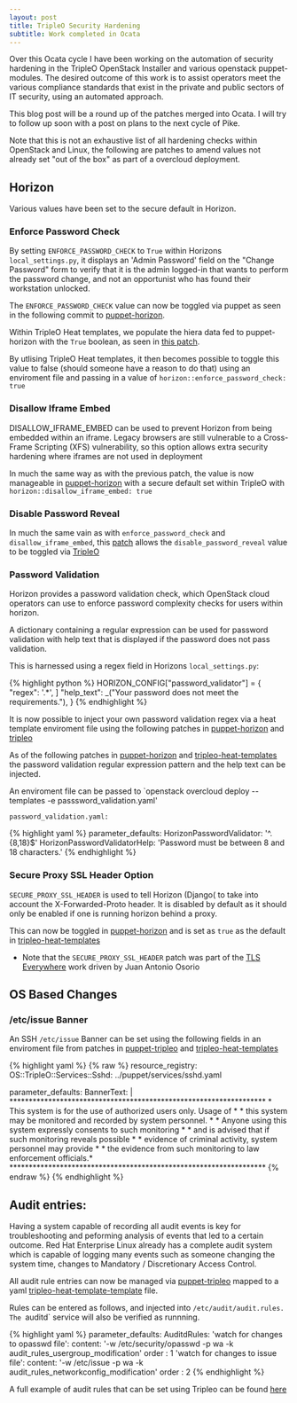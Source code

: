 ```yaml
---
layout: post
title: TripleO Security Hardening
subtitle: Work completed in Ocata
---
```


Over this Ocata cycle I have been working on the automation of security
hardening in the TripleO OpenStack Installer and various openstack
puppet-modules. The desired outcome of this work is to assist
operators meet the various compliance standards that exist in the private and
public sectors of IT security, using an automated approach.

This blog post will be a round up of the patches merged into Ocata. I will try
to follow up soon with a post on plans to the next cycle of Pike.

Note that this is not an exhaustive list of all hardening checks within
OpenStack and Linux, the following are patches to amend values not already set
"out of the box" as part of a overcloud deployment.

## Horizon

Various values have been set to the secure default in Horizon.

### Enforce Password Check

By setting `ENFORCE_PASSWORD_CHECK` to `True` within Horizons
`local_settings.py`, it displays an 'Admin Password' field on the
"Change Password" form to verify that it is the admin logged-in that wants
to perform the password change, and not an opportunist who has found their workstation
unlocked.

The `ENFORCE_PASSWORD_CHECK` value can now be toggled via puppet as seen in the
following commit to [puppet-horizon](https://github.com/openstack/puppet-horizon/commit/14cc9e89ab29b8c8bfc4e7664ff786a35253eee2).

Within TripleO Heat templates, we populate the hiera data fed to puppet-horizon
with the `True` boolean, as seen in [this
patch](https://github.com/openstack/tripleo-heat-templates/commit/ca122325ddb9b17c75bc3050ff17ed71fd273e7e).

By utlising TripleO Heat templates, it then becomes possible to toggle this
value to false (should someone have a reason to do that) using an enviroment
file and passing in a value of `horizon::enforce_password_check: true`

### Disallow Iframe Embed

DISALLOW_IFRAME_EMBED can be used to prevent Horizon from being embedded
within an iframe. Legacy browsers are still vulnerable to a Cross-Frame
Scripting (XFS) vulnerability, so this option allows extra security hardening
where iframes are not used in deployment

In much the same way as with the previous patch, the value is now manageable in
[puppet-horizon](https://github.com/openstack/puppet-horizon/commit/218c35ea7bc08dd88d936ab79b14e5ce2b94ea44)
with a secure default set within TripleO with `horizon::disallow_iframe_embed:
true`


### Disable Password Reveal

In much the same vain as with `enforce_password_check` and `disallow_iframe_embed`,
this
[patch](https://github.com/openstack/puppet-horizon/commit/ff13a2140fae8561e9caff999c80beced3091be5) allows the `disable_password_reveal` value to be toggled via
[TripleO](https://github.com/openstack/tripleo-heat-templates/commit/465d91380c8ab85128aee4e36f12425519b412e3)

### Password Validation

Horizon provides a password validation check, which OpenStack cloud
operators can use to enforce password complexity checks for users
within horizon.

A dictionary containing a regular expression can be used for
password validation with help text that is displayed if the password
does not pass validation.

This is harnessed using a regex field in Horizons `local_settings.py`:

{% highlight python %}
HORIZON_CONFIG["password_validator"] = {
   "regex": '.*', ]
      "help_text": _("Your password does not meet the requirements."),
         }
{% endhighlight %}

It is now possible to inject your own password validation regex via a heat
template enviroment file using the following patches in [puppet-horizon](https://github.com/openstack/puppet-horizon/commit/047e3b5c329427a45a33d6f575f295bea56636d3) and [tripleo](https://github.com/openstack/tripleo-heat-templates/commit/0e18ac5fdec4b9eeaef7f6aa83c466e86415e4e2)

As of the following patches in
[puppet-horizon](https://github.com/openstack/puppet-horizon/commit/047e3b5c329427a45a33d6f575f295bea56636d3) and [tripleo-heat-templates](https://github.com/openstack/tripleo-heat-templates/commit/0e18ac5fdec4b9eeaef7f6aa83c466e86415e4e2) the password validation regular expression
pattern and the help text can be injected.

An enviroment file can be passed to `openstack overcloud deploy --templates -e passsword_validation.yaml'

`password_validation.yaml:`


{% highlight yaml %}
parameter_defaults:
  HorizonPasswordValidator: '^.{8,18}$'
  HorizonPasswordValidatorHelp: 'Password must be between 8 and 18 characters.'
{% endhighlight %}


### Secure Proxy SSL Header Option

`SECURE_PROXY_SSL_HEADER` is used to tell Horizon (Django( to take into account the X-Forwarded-Proto header. It is disabled by default as it should only be enabled if one
is running horizon behind a proxy.

This can now be toggled in
[puppet-horizon](https://github.com/openstack/puppet-horizon/commit/5211ba5fc8652fbf6b3a7d72ed3de273d43d29ee)
and is set as `true` as the default in
[tripleo-heat-templates](https://github.com/openstack/tripleo-heat-templates/commit/db31ff5e5ac0cf05261eeb3a9b17764eb8e6dab6)

* Note that the `SECURE_PROXY_SSL_HEADER` patch was part of the [TLS Everywhere](https://jaormx.github.io/2016/testing-out-the-tls-everywhere-patches-for-tripleo/) work driven by Juan Antonio Osorio

## OS Based Changes

### /etc/issue Banner

An SSH `/etc/issue` Banner can be set using the following fields in an enviroment file
from patches in
[puppet-tripleo](https://github.com/openstack/puppet-tripleo/commit/5a1764acf7623ee04d8610793f418ab1d4e2226e) and [tripleo-heat-templates](https://github.com/openstack/tripleo-heat-templates/commit/73f58792f90942be1e2dc0ef67eac0a47d9aba18)

{% highlight yaml %}
{% raw %}
resource_registry:
  OS::TripleO::Services::Sshd: ../puppet/services/sshd.yaml

parameter_defaults:
  BannerText: |
    ******************************************************************
    * This system is for the use of authorized users only. Usage of  *
    * this system may be monitored and recorded by system personnel. *
    * Anyone using this system expressly consents to such monitoring *
    * and is advised that if such monitoring reveals possible        *
    * evidence of criminal activity, system personnel may provide    *
    * the evidence from such monitoring to law enforcement officials.*
    ******************************************************************
{% endraw %}
{% endhighlight %}

## Audit entries:

Having a system capable of recording all audit events is key for troubleshooting
and peforming analysis of events that led to a certain outcome. Red Hat
Enterprise Linux already has a complete audit system which is capable of logging
many events such as someone changing the system time, changes to Mandatory
/  Discretionary Access Control.

All audit rule entries can now be managed via [puppet-tripleo](https://github.com/openstack/puppet-tripleo/commit/eb14c2a9f7acd6a7949e7aee91687756731f93db) mapped to a yaml [tripleo-heat-template-template](https://github.com/openstack/tripleo-heat-templates/commit/afdc138987db8246be1f3a0948967f10c3011bb8) file.

Rules can be entered as follows, and injected into `/etc/audit/audit.rules. The
`auditd` service will also be verified as runnning.

{% highlight yaml %}
parameter_defaults:
  AuditdRules:
    'watch for changes to opasswd file':
      content: '-w /etc/security/opasswd -p wa -k audit_rules_usergroup_modification'
      order  : 1
    'watch for changes to issue file':
      content: '-w /etc/issue -p wa -k audit_rules_networkconfig_modification'
      order  : 2
{% endhighlight %}

A full example of audit rules that can be set using Tripleo can be found
[here](https://raw.githubusercontent.com/openstack/tripleo-heat-templates/afdc138987db8246be1f3a0948967f10c3011bb8/environments/auditd.yaml)
